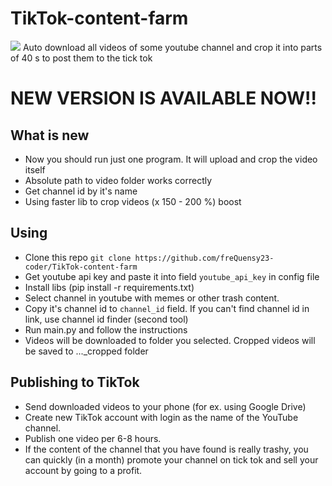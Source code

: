 # TikTok-content-farm
![](https://www.iphones.ru/wp-content/uploads/2018/11/42C7C03E-1222-4B86-ADC7-987B085F15F8.png)
Auto download all videos of some youtube channel and crop it into parts of 40 s to post them to the tick tok
# NEW VERSION IS AVAILABLE NOW!!
## What is new
* Now you should run just one program. It will upload and crop the video itself
* Absolute path to video folder works correctly
* Get channel id by it's name
* Using faster lib to crop videos (x 150 - 200 %) boost
## Using
* Clone this repo `git clone https://github.com/freQuensy23-coder/TikTok-content-farm`
* Get youtube api key and paste it into field `youtube_api_key` in config file
* Install libs (pip install -r requirements.txt)
* Select channel in youtube with memes or other trash content.
* Copy it's channel id to `channel_id` field. If you can't find channel id in link, use channel id finder (second tool)
* Run main.py and follow the instructions
* Videos will be downloaded to folder you selected. Cropped videos will be saved to ..._cropped folder
## Publishing to TikTok
* Send downloaded videos to your phone (for ex. using Google Drive)
* Create new TikTok account with login as the name of the YouTube channel.
* Publish one video per 6-8 hours.
* If the content of the channel that you have found is really trashy, you can quickly (in a month) promote your channel on tick tok and sell your account by going to a profit.